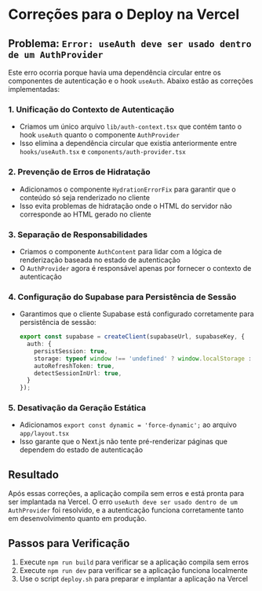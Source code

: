 # Correções para o Deploy na Vercel

## Problema: `Error: useAuth deve ser usado dentro de um AuthProvider`

Este erro ocorria porque havia uma dependência circular entre os componentes de autenticação e o hook `useAuth`. Abaixo estão as correções implementadas:

### 1. Unificação do Contexto de Autenticação

- Criamos um único arquivo `lib/auth-context.tsx` que contém tanto o hook `useAuth` quanto o componente `AuthProvider`
- Isso elimina a dependência circular que existia anteriormente entre `hooks/useAuth.tsx` e `components/auth-provider.tsx`

### 2. Prevenção de Erros de Hidratação

- Adicionamos o componente `HydrationErrorFix` para garantir que o conteúdo só seja renderizado no cliente
- Isso evita problemas de hidratação onde o HTML do servidor não corresponde ao HTML gerado no cliente

### 3. Separação de Responsabilidades

- Criamos o componente `AuthContent` para lidar com a lógica de renderização baseada no estado de autenticação
- O `AuthProvider` agora é responsável apenas por fornecer o contexto de autenticação

### 4. Configuração do Supabase para Persistência de Sessão

- Garantimos que o cliente Supabase está configurado corretamente para persistência de sessão:
  ```typescript
  export const supabase = createClient(supabaseUrl, supabaseKey, {
    auth: {
      persistSession: true,
      storage: typeof window !== 'undefined' ? window.localStorage : undefined,
      autoRefreshToken: true,
      detectSessionInUrl: true,
    }
  });
  ```

### 5. Desativação da Geração Estática

- Adicionamos `export const dynamic = 'force-dynamic';` ao arquivo `app/layout.tsx`
- Isso garante que o Next.js não tente pré-renderizar páginas que dependem do estado de autenticação

## Resultado

Após essas correções, a aplicação compila sem erros e está pronta para ser implantada na Vercel. O erro `useAuth deve ser usado dentro de um AuthProvider` foi resolvido, e a autenticação funciona corretamente tanto em desenvolvimento quanto em produção.

## Passos para Verificação

1. Execute `npm run build` para verificar se a aplicação compila sem erros
2. Execute `npm run dev` para verificar se a aplicação funciona localmente
3. Use o script `deploy.sh` para preparar e implantar a aplicação na Vercel
